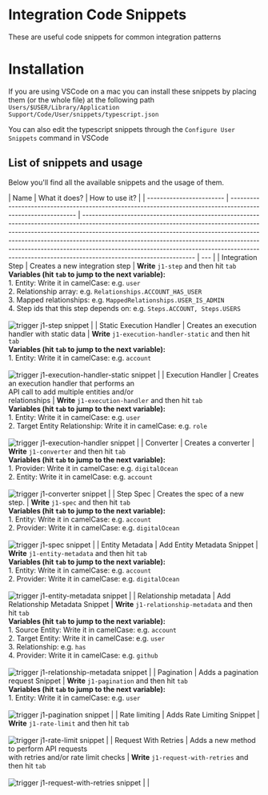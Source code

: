 # Integration Code Snippets

These are useful code snippets for common integration patterns

# Installation

If you are using VSCode on a mac you can install these snippets by placing them
(or the whole file) at the following path
`Users/$USER/Library/Application Support/Code/User/snippets/typescript.json`

You can also edit the typescript snippets through the `Configure User Snippets`
command in VSCode

## List of snippets and usage

Below you'll find all the available snippets and the usage of them.

| Name                     | What it does?                                                                                                | How to use it?                                                                                                                                                                                                                                                                                                                                                                                                                            |
| ------------------------ | ------------------------------------------------------------------------------------------------------------ | ----------------------------------------------------------------------------------------------------------------------------------------------------------------------------------------------------------------------------------------------------------------------------------------------------------------------------------------------------------------------------------------------------------------------------------------- | --- |
| Integration Step         | Creates a new integration step                                                                               | **Write** `j1-step` and then hit `tab`<br>**Variables (hit `tab` to jump to the next variable):**<br>1. Entity: Write it in camelCase: e.g. `user`<br>2. Relationship array: e.g. `Relationships.ACCOUNT_HAS_USER`<br>3. Mapped relationships: e.g. `MappedRelationships.USER_IS_ADMIN`<br>4. Step ids that this step depends on: e.g. `Steps.ACCOUNT, Steps.USERS`<br><br><img src=".readme/j1-step.gif" alt="trigger j1-step snippet"/> |
| Static Execution Handler | Creates an execution handler with static data                                                                | **Write** `j1-execution-handler-static` and then hit `tab`<br>**Variables (hit `tab` to jump to the next variable):**<br>1. Entity: Write it in camelCase: e.g. `account`<br><br><img src=".readme/j1-execution-handler-static.gif" alt="trigger j1-execution-handler-static snippet"/>                                                                                                                                                   |
| Execution Handler        | Creates an execution handler that performs an <br>API call to add multiple entities and/or <br>relationships | **Write** `j1-execution-handler` and then hit `tab`<br>**Variables (hit `tab` to jump to the next variable):**<br>1. Entity: Write it in camelCase: e.g. `user`<br>2. Target Entity Relationship: Write it in camelCase: e.g. `role`<br><br><img src=".readme/j1-execution-handler.gif" alt="trigger j1-execution-handler snippet"/>                                                                                                      |
| Converter                | Creates a converter                                                                                          | **Write** `j1-converter` and then hit `tab`<br>**Variables (hit `tab` to jump to the next variable):**<br>1. Provider: Write it in camelCase: e.g. `digitalOcean`<br>2. Entity: Write it in camelCase: e.g. `account`<br><br><img src=".readme/j1-converter.gif" alt="trigger j1-converter snippet"/>                                                                                                                                     |
| Step Spec                | Creates the spec of a new step.                                                                              | **Write** `j1-spec` and then hit `tab`<br>**Variables (hit `tab` to jump to the next variable):**<br>1. Entity: Write it in camelCase: e.g. `account`<br>2. Provider: Write it in camelCase: e.g. `digitalOcean`<br><br><img src=".readme/j1-spec.gif" alt="trigger j1-spec snippet"/>                                                                                                                                                    |
| Entity Metadata          | Add Entity Metadata Snippet                                                                                  | **Write** `j1-entity-metadata` and then hit `tab` <br>**Variables (hit `tab` to jump to the next variable):**<br>1. Entity: Write it in camelCase: e.g. `account`<br>2. Provider: Write it in camelCase: e.g. `digitalOcean`<br><br><img src=".readme/j1-entity-metadata.gif" alt="trigger j1-entity-metadata snippet"/>                                                                                                                  |
| Relationship metadata    | Add Relationship Metadata Snippet                                                                            | **Write** `j1-relationship-metadata` and then hit `tab`<br>**Variables (hit `tab` to jump to the next variable):**<br>1. Source Entity: Write it in camelCase: e.g. `account`<br>2. Target Entity: Write it in camelCase: e.g. `user`<br>3. Relationship: e.g. `has`<br>4. Provider: Write it in camelCase: e.g. `github`<br><br><img src=".readme/j1-relationship-metadata.gif" alt="trigger j1-relationship-metadata snippet"/>         |
| Pagination               | Adds a pagination request Snippet                                                                            | **Write** `j1-pagination` and then hit `tab` <br>**Variables (hit `tab` to jump to the next variable):**<br>1. Entity: Write it in camelCase: e.g. `user`<br><br><img src=".readme/j1-pagination.gif" alt="trigger j1-pagination snippet"/>                                                                                                                                                                                               |
| Rate limiting            | Adds Rate Limiting Snippet                                                                                   | **Write** `j1-rate-limit` and then hit `tab`<br><br><img src=".readme/j1-rate-limit.gif" alt="trigger j1-rate-limit snippet"/>                                                                                                                                                                                                                                                                                                            |
| Request With Retries     | Adds a new method to perform API requests <br>with retries and/or rate limit checks                          | **Write** `j1-request-with-retries` and then hit `tab`<br><br><img src=".readme/j1-request-with-retries.gif" alt="trigger j1-request-with-retries snippet"/>                                                                                                                                                                                                                                                                              |     |
